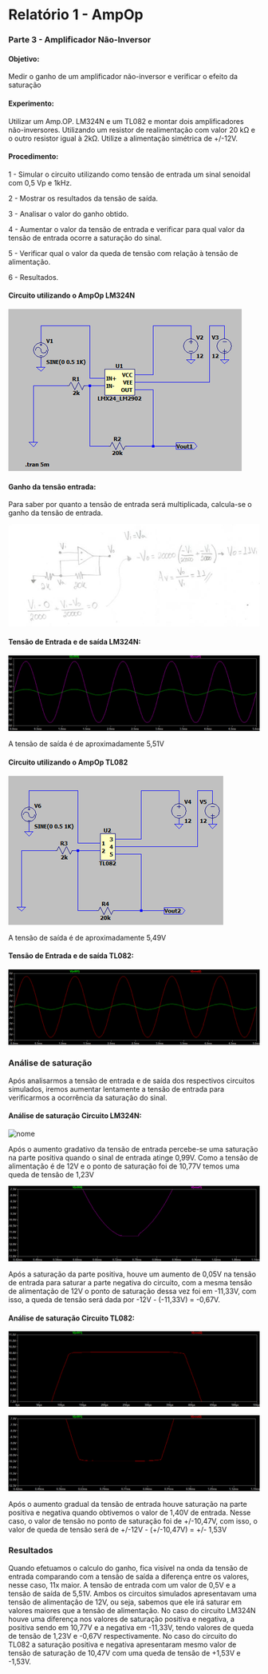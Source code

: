 # Relatório 1 - AmpOp

### Parte 3 - Amplificador Não-Inversor

#### Objetivo:

Medir o ganho de um amplificador não-inversor e verificar o efeito da saturação

#### Experimento:

Utilizar um Amp.OP. LM324N e um TL082 e montar dois amplificadores não-inversores. Utilizando um resistor de realimentação com valor 20 kΩ e o outro resistor igual à 2kΩ.
Utilize a alimentação simétrica de +/-12V.

#### Procedimento:

1 - Simular o circuito utilizando como tensão de entrada um sinal senoidal com 0,5 Vp e 1kHz.

2 - Mostrar os resultados da tensão de saída.

3 - Analisar o valor do ganho obtido.

4 - Aumentar o valor da tensão de entrada e verificar para qual valor da tensão de entrada ocorre a saturação do sinal.

5 - Verificar qual o valor da queda de tensão com relação à tensão de alimentação.

6 - Resultados.

#### Circuito utilizando o AmpOp LM324N

![nome](/relatorio_eletronica_1/ninversorlm324.png)

#### Ganho da tensão entrada:
Para saber por quanto a tensão de entrada será multiplicada, calcula-se o ganho da tensão de entrada.

![nome](/relatorio_eletronica_1/ganho3.png)

#### Tensão de Entrada e de saída LM324N:

![nome](/relatorio_eletronica_1/ninversorlm3241.png)

A tensão de saída é de aproximadamente 5,51V

#### Circuito utilizando o AmpOp TL082

![nome](/relatorio_eletronica_1/tl082ninversor.png)

A tensão de saída é de aproximadamente 5,49V

#### Tensão de Entrada e de saída TL082:

![nome](/relatorio_eletronica_1/ninversortl08.png)

### Análise de saturação

Após analisarmos a tensão de entrada e de saída dos respectivos circuitos simulados, iremos aumentar lentamente a tensão de entrada para verificarmos a ocorrência da saturação do sinal.

#### Análise de saturação Circuito LM324N:

![nome](/relatorio_eletronica_1/saturaçaoninversor.png)

Após o aumento gradativo da tensão de entrada percebe-se uma saturação na parte positiva quando o sinal de entrada atinge 0,99V. Como a tensão de alimentação é de 12V e o ponto de saturação foi de 10,77V temos uma queda de tensão de 1,23V

![nome](/relatorio_eletronica_1/ninversorsaturado.png)

Após a saturação da parte positiva, houve um aumento de 0,05V na tensão de entrada para saturar a parte negativa do circuito, com a mesma tensão de alimentação de 12V o ponto de saturação dessa vez foi em -11,33V, com isso, a queda de tensão será dada por -12V - (-11,33V) = -0,67V.


#### Análise de saturação Circuito TL082:

![nome](/relatorio_eletronica_1/saturadotl082.png)

![nome](/relatorio_eletronica_1/saturado22.png)

Após o aumento gradual da tensão de entrada houve saturação na parte positiva e negativa quando obtivemos o valor de 1,40V de entrada. Nesse caso, o valor de tensão no ponto de saturação foi de +/-10,47V, com isso, o valor de queda de tensão será de +/-12V - (+/-10,47V) = +/- 1,53V

### Resultados

Quando efetuamos o calculo do ganho, fica visível na onda da tensão de entrada comparando com a tensão de saída a diferença entre os valores, nesse caso, 11x maior. A tensão de entrada com um valor de 0,5V e a tensão de saída de 5,51V.
Ambos os circuitos simulados apresentavam uma tensão de alimentação de 12V, ou seja, sabemos que ele irá saturar em valores maiores que a tensão de alimentação. No caso do circuito LM324N houve uma diferença nos valores de saturação positiva e negativa, a positiva sendo em 10,77V e a negativa em -11,33V, tendo valores de queda de tensão de 1,23V e -0,67V respectivamente. No caso do circuito do TL082 a saturação positiva e negativa apresentaram mesmo valor de tensão de saturação de 10,47V com uma queda de tensão de +1,53V e -1,53V.
